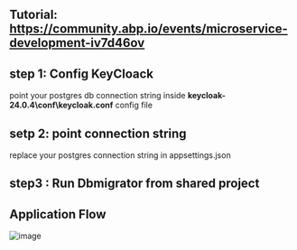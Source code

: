 ## Tutorial: https://community.abp.io/events/microservice-development-iv7d46ov

## step 1: Config KeyCloack
 point your postgres db connection string inside **keycloak-24.0.4\conf\keycloak.conf** config file 

## setp 2: point connection string
replace your postgres connection string in appsettings.json

## step3 : Run Dbmigrator from shared project

## Application Flow
![image](https://github.com/Sahulhameed9094/eShopOnAbp/assets/30176312/ffd6951d-a0a9-44f9-892a-ca69eb8a15ab)
